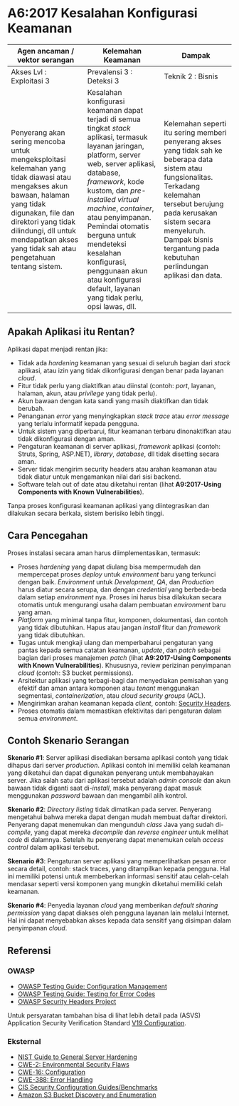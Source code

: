 # A6:2017 Kesalahan Konfigurasi Keamanan

| Agen ancaman / vektor serangan | Kelemahan Keamanan           | Dampak             |
| -- | -- | -- |
| Akses Lvl : Exploitasi 3 | Prevalensi 3 : Deteksi 3 | Teknik 2 : Bisnis |
| Penyerang akan sering mencoba untuk mengeksploitasi kelemahan yang tidak diawasi atau mengakses akun bawaan, halaman yang tidak digunakan, file dan direktori yang tidak dilindungi, dll untuk mendapatkan akses yang tidak sah atau pengetahuan tentang sistem.|Kesalahan konfigurasi keamanan dapat terjadi di semua tingkat _stack_ aplikasi, termasuk layanan jaringan, platform, server web, server aplikasi, database, _framework_, kode kustom, dan _pre-installed virtual machine_, _container_, atau penyimpanan. Pemindai otomatis berguna untuk mendeteksi kesalahan konfigurasi, penggunaan akun atau konfigurasi default, layanan yang tidak perlu, opsi lawas, dll.|Kelemahan seperti itu sering memberi penyerang akses yang tidak sah ke beberapa data sistem atau fungsionalitas. Terkadang kelemahan tersebut berujung pada kerusakan sistem secara menyeluruh. Dampak bisnis tergantung pada kebutuhan perlindungan aplikasi dan data.|

## Apakah Aplikasi itu Rentan?

Aplikasi dapat menjadi rentan jika:

* Tidak ada _hardening_ keamanan yang sesuai di seluruh bagian dari _stack_ aplikasi, atau izin yang tidak dikonfigurasi dengan benar pada layanan _cloud_.
* Fitur tidak perlu yang diaktifkan atau diinstal (contoh: _port_, layanan, halaman, akun, atau _privilege_ yang tidak perlu).
* Akun bawaan dengan kata sandi yang masih diaktifkan dan tidak berubah.
* Penanganan _error_ yang menyingkapkan _stack trace_ atau _error message_ yang terlalu informatif kepada pengguna.
* Untuk sistem yang diperbarui, fitur keamanan terbaru dinonaktifkan atau tidak dikonfigurasi dengan aman.
* Pengaturan keamanan di server aplikasi, _framework_ aplikasi (contoh: Struts, Spring, ASP.NET), _library_, _database_, dll tidak disetting secara aman.
* Server tidak mengirim security headers atau arahan keamanan atau tidak diatur untuk mengamankan nilai dari sisi backend.
* Software telah out of date atau diketahui rentan (lihat **A9:2017-Using Components with Known Vulnerabilities**).

Tanpa proses konfigurasi keamanan aplikasi yang diintegrasikan dan dilakukan secara berkala, sistem berisiko lebih tinggi.

## Cara Pencegahan

Proses instalasi secara aman harus diimplementasikan, termasuk:

* Proses _hardening_ yang dapat diulang bisa mempermudah dan mempercepat proses _deploy_ untuk _environment_ baru yang terkunci dengan baik. _Environment_ untuk _Development_, _QA_, dan _Production_ harus diatur secara serupa, dan dengan _credential_ yang berbeda-beda dalam setiap _environment_ nya. Proses ini harus bisa dilakukan secara otomatis untuk mengurangi usaha dalam pembuatan _environment_ baru yang aman. 
* _Platform_ yang minimal tanpa fitur, komponen, dokumentasi, dan contoh yang tidak dibutuhkan. Hapus atau jangan _install_ fitur dan _framework_ yang tidak dibutuhkan.
* Tugas untuk mengkaji ulang dan memperbaharui pengaturan yang pantas kepada semua catatan keamanan, _update_, dan _patch_ sebagai bagian dari proses manajemen _patch_ (lihat **A9:2017-Using Components with Known Vulnerabilities**). Khususnya, review perizinan penyimpanan _cloud_ (contoh: S3 bucket permissions).
* Arsitektur aplikasi yang terbagi-bagi dan menyediakan pemisahan yang efektif dan aman antara komponen atau _tenant_ menggunakan segmentasi, _containerization_, atau _cloud security groups_ (ACL).
* Mengirimkan arahan keamanan kepada _client_, contoh: [Security Headers](https://www.owasp.org/index.php/OWASP_Secure_Headers_Project).
* Proses otomatis dalam memastikan efektivitas dari pengaturan dalam semua _environment_.

## Contoh Skenario Serangan

**Skenario #1**: Server aplikasi disediakan bersama aplikasi contoh yang tidak dihapus dari server _production_. Aplikasi contoh ini memiliki celah keamanan yang diketahui dan dapat digunakan penyerang untuk membahayakan server. Jika salah satu dari aplikasi tersebut adalah _admin console_ dan akun bawaan tidak diganti saat di-_install_, maka penyerang dapat masuk menggunakan _password_ bawaan dan mengambil alih kontrol.

**Skenario #2**: _Directory listing_ tidak dimatikan pada server. Penyerang mengetahui bahwa mereka dapat dengan mudah membuat daftar direktori. Penyerang dapat menemukan dan mengunduh _class_ Java yang sudah di-_compile_, yang dapat mereka _decompile_ dan _reverse engineer_ untuk melihat _code_ di dalamnya. Setelah itu penyerang dapat menemukan celah _access control_ dalam aplikasi tersebut.

**Skenario #3**: Pengaturan server aplikasi yang memperlihatkan pesan error secara detail, contoh: stack traces, yang ditampilkan kepada pengguna. Hal ini memiliki potensi untuk membeberkan informasi sensitif atau celah-celah mendasar seperti versi komponen yang mungkin diketahui memiliki celah keamanan.

**Skenario #4**: Penyedia layanan _cloud_ yang memberikan _default sharing permission_ yang dapat diakses oleh pengguna layanan lain melalui Internet. Hal ini dapat menyebabkan akses kepada data sensitif yang disimpan dalam penyimpanan _cloud_.

## Referensi

### OWASP

* [OWASP Testing Guide: Configuration Management](https://www.owasp.org/index.php/Testing_for_configuration_management)
* [OWASP Testing Guide: Testing for Error Codes](https://www.owasp.org/index.php/Testing_for_Error_Code_(OWASP-IG-006))
* [OWASP Security Headers Project](https://www.owasp.org/index.php/OWASP_Secure_Headers_Project)

Untuk persyaratan tambahan bisa di lihat lebih detail pada (ASVS) Application Security Verification Standard [V19 Configuration](https://www.owasp.org/index.php/ASVS_V19_Configuration).

### Eksternal

* [NIST Guide to General Server Hardening](https://csrc.nist.gov/publications/detail/sp/800-123/final)
* [CWE-2: Environmental Security Flaws](https://cwe.mitre.org/data/definitions/2.html)
* [CWE-16: Configuration](https://cwe.mitre.org/data/definitions/16.html)
* [CWE-388: Error Handling](https://cwe.mitre.org/data/definitions/388.html)
* [CIS Security Configuration Guides/Benchmarks](https://www.cisecurity.org/cis-benchmarks/)
* [Amazon S3 Bucket Discovery and Enumeration](https://blog.websecurify.com/2017/10/aws-s3-bucket-discovery.html)
